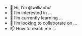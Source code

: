 - 👋 Hi, I’m @willianhol
- 👀 I’m interested in ...
- 🌱 I’m currently learning ...
- 💞️ I’m looking to collaborate on ...
- 📫 How to reach me ...

<!---
willianhol/willianhol is a ✨ special ✨ repository because its `README.md` (this file) appears on your GitHub profile.
You can click the Preview link to take a look at your changes.
--->
